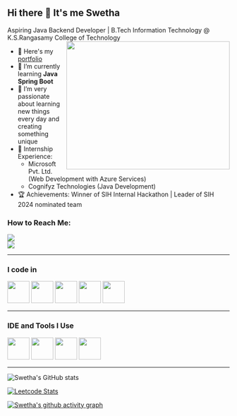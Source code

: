 ## Hi there 👋 It's me Swetha

Aspiring Java Backend Developer | B.Tech Information Technology @ K.S.Rangasamy College of Technology  
<img align="right" width="370" height="290" src="https://camo.githubusercontent.com/18ed8adaf2e6003777bd0c1fdc9d5ceccfd226132889c3f70b04c4aeeb28801c/68747470733a2f2f7374617469632e7665637465657a792e636f6d2f73797374656d2f7265736f75726365732f70726576696577732f3034342f3434382f3934322f6f726967696e616c2f636172746f6f6e2d6368617261637465722d776974682d7468652d6465736b2d776f726b696e672d636f6e636570742d696c6c757374726174696f6e2d667265652d706e672e706e67">  

- 🔭 Here's my [portfolio](https://helpful-palmier-3bebb8.netlify.app/)                                                 
- 🌱 I’m currently learning **Java Spring Boot**
-  🚀 I’m very passionate about learning new things every day and creating something unique  
- 💼 Internship Experience:  
  - Microsoft Pvt. Ltd. (Web Development with Azure Services)  
  - Cognifyz Technologies (Java Development)  
- 🏆 Achievements: Winner of SIH Internal Hackathon | Leader of SIH 2024 nominated team

### How to Reach Me:
[<img src="https://img.shields.io/badge/LinkedIn-0077B5?style=for-the-badge&logo=linkedin&logoColor=white" />](https://www.linkedin.com/in/swetha-s-2410s)  
[<img src="https://img.shields.io/badge/Portfolio-00C7B7?style=for-the-badge&logo=netlify&logoColor=white" />](https://helpful-palmier-3bebb8.netlify.app/)  

---
### I code in  
<div>
  <img height="50" width="50" src="https://img.icons8.com/color/48/000000/java-coffee-cup-logo.png" />  
  <img height="50" width="50" src="https://img.icons8.com/color/48/000000/html-5.png" />  
  <img height="50" width="50" src="https://img.icons8.com/color/48/000000/css3.png" />  
  <img height="50" width="50" src="https://img.icons8.com/color/48/000000/mysql-logo.png"/>  
  <img height="50" width="50" src="https://img.icons8.com/color/48/000000/spring-logo.png"/>  
</div>

---

### IDE and Tools I Use  
<div>
  <img height="50" width="50" src="https://img.icons8.com/color/48/000000/visual-studio-code-2019.png"/>  
  <img height="50" width="50" src="https://img.icons8.com/officel/80/000000/java-eclipse.png"/>  
  <img height="50" width="50" src="https://img.icons8.com/color/50/000000/git.png"/>  
  <img height="50" src="https://img.shields.io/badge/Netlify-00C7B7?style=for-the-badge&logo=netlify&logoColor=white"/>  
</div> 

---

![Swetha's GitHub stats](https://github-readme-stats.vercel.app/api?username=YOUR_GITHUB_USERNAME&theme=dark&show_icons=true&&hide=issues,contribs)  

[![Leetcode Stats](https://leetcard.jacoblin.cool/YOUR_LEETCODE_USERNAME?ext=contest&theme=dark)](https://leetcode.com/YOUR_LEETCODE_USERNAME)  

[![Swetha's github activity graph](https://github-readme-activity-graph.vercel.app/graph?username=YOUR_GITHUB_USERNAME&bg_color=000000&color=ffffff&line=51f565&point=ffffff&area=true&hide_border=true)](https://github.com/ashutosh00710/github-readme-activity-graph)  
